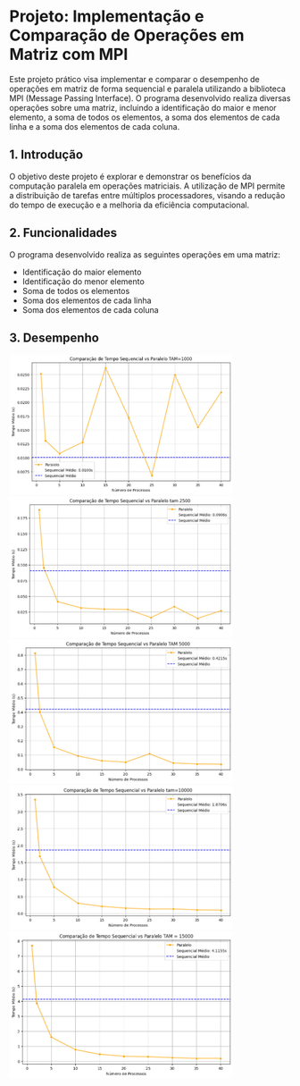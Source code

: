 # Projeto: Implementação e Comparação de Operações em Matriz com MPI

Este projeto prático visa implementar e comparar o desempenho de operações em matriz de forma sequencial e paralela utilizando a biblioteca MPI (Message Passing Interface). O programa desenvolvido realiza diversas operações sobre uma matriz, incluindo a identificação do maior e menor elemento, a soma de todos os elementos, a soma dos elementos de cada linha e a soma dos elementos de cada coluna.

## 1. Introdução

O objetivo deste projeto é explorar e demonstrar os benefícios da computação paralela em operações matriciais. A utilização de MPI permite a distribuição de tarefas entre múltiplos processadores, visando a redução do tempo de execução e a melhoria da eficiência computacional.

## 2. Funcionalidades

O programa desenvolvido realiza as seguintes operações em uma matriz:
- Identificação do maior elemento
- Identificação do menor elemento
- Soma de todos os elementos
- Soma dos elementos de cada linha
- Soma dos elementos de cada coluna

## 3. Desempenho

<img src="Images/TAM1000.jpg" alt="TAM1000" width="400"/>
<img src="Images/TAM2500.jpg" alt="TAM2500" width="400"/>
<img src="Images/TAM5000.jpg" alt="TAM5000" width="400"/>
<img src="Images/TAM10000.jpg" alt="TAM10000" width="400"/>
<img src="Images/TAM15000.jpg" alt="TAM15000" width="400"/>
